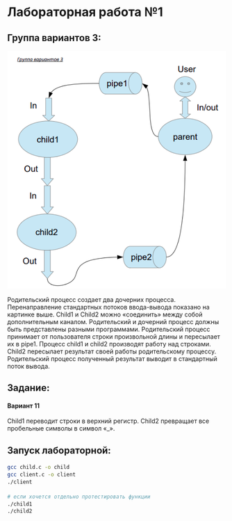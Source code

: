 # Лабораторная работа №1


## Группа вариантов 3:
![alt text](image.png)

Родительский процесс создает два дочерних процесса. Перенаправление стандартных потоков
ввода-вывода показано на картинке выше. Child1 и Child2 можно «соединить» между собой
дополнительным каналом. Родительский и дочерний процесс должны быть представлены
разными программами.
Родительский процесс принимает от пользователя строки произвольной длины и пересылает их в
pipe1. Процесс child1 и child2 производят работу над строками. Child2 пересылает результат своей
работы родительскому процессу. Родительский процесс полученный результат выводит в
стандартный поток вывода.

## Задание:
#### Вариант 11
Child1 переводит строки в верхний регистр. Child2 превращает все пробельные
символы в символ «_».

## Запуск лабораторной:

```bash
gcc child.c -o child
gcc client.c -o client
./client

# если хочется отдельно протестировать функции 
./child1 
./child2 
```